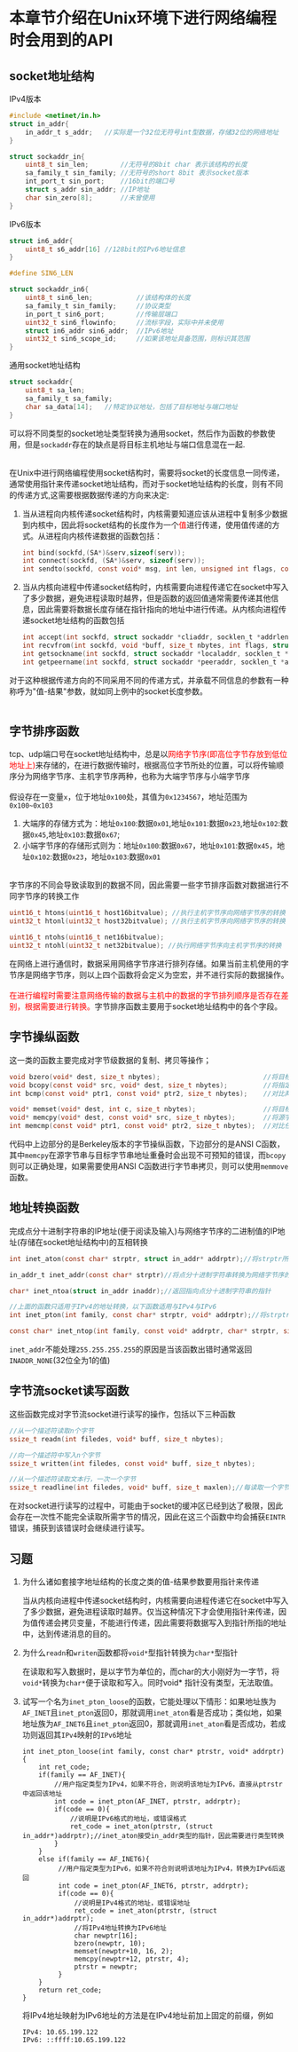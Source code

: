 # 本章节介绍在Unix环境下进行网络编程时会用到的API
## socket地址结构
IPv4版本
```c
#include <netinet/in.h>
struct in_addr{
    in_addr_t s_addr;   //实际是一个32位无符号int型数据，存储32位的网络地址
}

struct sockaddr_in{
    uint8_t sin_len;        //无符号的8bit char 表示该结构的长度
    sa_family_t sin_family; //无符号的short 8bit 表示socket版本
    int_port_t sin_port;    //16bit的端口号
    struct s_addr sin_addr; //IP地址
    char sin_zero[8];       //未曾使用
}
```

IPv6版本
```c
struct in6_addr{
    uint8_t s6_addr[16] //128bit的IPv6地址信息
}

#define SIN6_LEN

struct sockaddr_in6{
    uint8_t sin6_len;           //该结构体的长度
    sa_family_t sin_family;     //协议类型
    in_port_t sin6_port;        //传输层端口
    uint32_t sin6_flowinfo;     //流标字段，实际中并未使用
    struct in6_addr sin6_addr;  //IPv6地址
    uint32_t sin6_scope_id;     //如果该地址具备范围，则标识其范围
}

```

通用socket地址结构
```c
struct sockaddr{
    uint8_t sa_len;
    sa_family_t sa_family;
    char sa_data[14];   //特定协议地址，包括了目标地址与端口地址
}
```
可以将不同类型的socket地址类型转换为通用socket，然后作为函数的参数使用，但是`sockaddr`存在的缺点是将目标主机地址与端口信息混在一起.<br></br>

在Unix中进行网络编程使用socket结构时，需要将socket的长度信息一同传递，通常使用指针来传递socket地址结构，而对于socket地址结构的长度，则有不同的传递方式,这需要根据数据传递的方向来决定: 
1. 当从进程向内核传递socket结构时，内核需要知道应该从进程中复制多少数据到内核中，因此将socket结构的长度作为一个<font color=#FF00>值</font>进行传递，使用值传递的方式。从进程向内核传递数据的函数包括：
   ```c
   int bind(sockfd,(SA*)&serv,sizeof(serv));
   int connect(sockfd, (SA*)&serv, sizeof(serv));
   int sendto(sockfd, const void* msg, int len, unsigned int flags, const struct sockaddr* to, sizeof(to));
   ```
2. 当从内核向进程中传递socket结构时，内核需要向进程传递它在socket中写入了多少数据，避免进程读取时越界，但是函数的返回值通常需要传递其他信息，因此需要将数据长度存储在指针指向的地址中进行传递。从内核向进程传递socket地址结构的函数包括
   ```c
   int accept(int sockfd, struct sockaddr *cliaddr, socklen_t *addrlen);
   int recvfrom(int sockfd, void *buff, size_t nbytes, int flags, struct sockaddr *from, socklen_t *addrlen);
   int getsockname(int sockfd, struct sockaddr *localaddr, socklen_t *addrlen);
   int getpeername(int sockfd, struct sockaddr *peeraddr, socklen_t *addrlen)
   ```
对于这种根据传递方向的不同采用不同的传递方式，并承载不同信息的参数有一种称呼为"值-结果"参数，就如同上例中的socket长度参数。<br></br>

## 字节排序函数
tcp、udp端口号在socket地址结构中，总是以<font color=#FF000>网络字节序(即高位字节存放到低位地址上)</font>来存储的，在进行数据传输时，根据高位字节所处的位置，可以将传输顺序分为网络字节序、主机字节序两种，也称为大端字节序与小端字节序<br></br>
假设存在一变量`x`，位于地址`0x100`处，其值为`0x1234567`，地址范围为`0x100~0x103`
1. 大端序的存储方式为：地址`0x100`:数据`0x01`,地址`0x101`:数据`0x23`,地址`0x102`:数据`0x45`,地址`0x103`:数据`0x67`;
2. 小端字节序的存储形式则为：地址`0x100`:数据`0x67`，地址`0x101`:数据`0x45`，地址`0x102`:数据`0x23`，地址`0x103`:数据`0x01`<br></br>

字节序的不同会导致读取到的数据不同，因此需要一些字节排序函数对数据进行不同字节序的转换工作
```c
uint16_t htons(uint16_t host16bitvalue); //执行主机字节序向网络字节序的转换
uint32_t htonl(uint32_t host32bitvalue); //执行主机字节序向网络字节序的转换

uint16_t ntohs(uint16_t net16bitvalue);
uint32_t ntohl(uint32_t net32bitvalue); //执行网络字节序向主机字节序的转换
```
在网络上进行通信时，数据采用网络字节序进行排列存储。如果当前主机使用的字节序是网络字节序，则以上四个函数将会定义为空宏，并不进行实际的数据操作。<br></br>
<font color=#FF000>在进行编程时需要注意网络传输的数据与主机中的数据的字节排列顺序是否存在差别，根据需要进行转换。</font>字节排序函数主要用于socket地址结构中的各个字段。

## 字节操纵函数
这一类的函数主要完成对字节级数据的复制、拷贝等操作；
```c
void bzero(void* dest, size_t nbytes);                          //将目标字节串中指定数目的字节置为0
void bcopy(const void* src, void* dest, size_t nbytes);         //将指定数目字节的数据从源地址拷贝到目标地址
int bcmp(const void* ptr1, const void* ptr2, size_t nbytes);    //对比两个字节串，如果相等则返回0，否则返回非0值

void* memset(void* dest, int c, size_t nbytes);                 //将目标字节串中指定数目的字节置为c 
void* memcpy(void* dest, const void* src, size_t nbytes);       //将源字节串中指定数目的字节拷贝至目标字节串
int memcmp(const void* ptr1, const void* ptr2, size_t nbytes);  //对比任意两个字节串，如果相同则返回0，若ptr1所指字节串中的字节大于ptr2则返回正值，否则返回负值
```
代码中上边部分的是Berkeley版本的字节操纵函数，下边部分的是ANSI C函数，其中`memcpy`在源字节串与目标字节串地址重叠时会出现不可预知的错误，而`bcopy`则可以正确处理，如果需要使用ANSI C函数进行字节串拷贝，则可以使用`memmove`函数。

## 地址转换函数
完成点分十进制字符串的IP地址(便于阅读及输入)与网络字节序的二进制值的IP地址(存储在socket地址结构中)的互相转换
```c
int inet_aton(const char* strptr, struct in_addr* addrptr);//将strptr所指的点分十进制IPv4地址转换为32位的网络字节序地址，存储在in_addr所指的socket地址结构中

in_addr_t inet_addr(const char* strptr)//将点分十进制字符串转换为网络字节序的二进制值，与inet_aton执行相同的转换，但是该函数不能处理255.255.255.255

char* inet_ntoa(struct in_addr inaddr);//返回指向点分十进制字符串的指针

//上面的函数只适用于IPv4的地址转换，以下函数适用与IPv4与IPv6
int inet_pton(int family, const char* strptr, void* addrptr);//将strptr指针所指的字符串地址，转换位二进制结果，存放在addrptr所指的地址中，调用成功则返回1，输入格式有误则为0，出错返回-1

const char* inet_ntop(int family, const void* addrptr, char* strptr, size_t len);//从二进制格式转换为char格式，len表示char格式的大小，正确处理返回指向strprt指针，否则返回NULL
```
`inet_addr`不能处理`255.255.255.255`的原因是当该函数出错时通常返回`INADDR_NONE`(32位全为1的值)


## 字节流socket读写函数
这些函数完成对字节流socket进行读写的操作，包括以下三种函数
```c
//从一个描述符读取n个字节
ssize_t readn(int filedes, void* buff, size_t nbytes);

//向一个描述符中写入n个字节
ssize_t written(int filedes, const void* buff, size_t nbytes);

//从一个描述符读取文本行，一次一个字节
ssize_t readline(int filedes, void* buff, size_t maxlen);//每读取一个字节就调用一次read，执行速度很慢
```
在对socket进行读写的过程中，可能由于socket的缓冲区已经到达了极限，因此会存在一次性不能完全读取所需字节的情况，因此在这三个函数中均会捕获`EINTR`错误，捕获到该错误时会继续进行读写。


## 习题
1. 为什么诸如套接字地址结构的长度之类的值-结果参数要用指针来传递
   
   当从内核向进程中传递socket结构时，内核需要向进程传递它在socket中写入了多少数据，避免进程读取时越界。仅当这种情况下才会使用指针来传递，因为值传递会拷贝变量，不能进行传递，因此需要将数据写入到指针所指的地址中，达到传递消息的目的。

2. 为什么`readn`和`writen`函数都将`void*`型指针转换为`char*`型指针
   
   在读取和写入数据时，是以字节为单位的，而char的大小刚好为一字节，将`void*`转换为`char*`便于读取和写入。同时void* 指针没有类型，无法取值。

3. 试写一个名为`inet_pton_loose`的函数，它能处理以下情形：如果地址族为`AF_INET`且`inet_pton`返回0，那就调用`inet_aton`看是否成功；类似地，如果地址族为`AF_INET6`且`inet_pton`返回0，那就调用`inet_aton`看是否成功，若成功则返回其`IPv4`映射的`IPv6`地址
   
   ```
   int inet_pton_loose(int family, const char* ptrstr, void* addrptr)
   {
       int ret_code;
       if(family == AF_INET){
           //用户指定类型为IPv4，如果不符合，则说明该地址为IPv6，直接从ptrstr中返回该地址
           int code = inet_pton(AF_INET, ptrstr, addrptr);
           if(code == 0){
               //说明是IPv6格式的地址，或错误格式
               ret_code = inet_aton(ptrstr, (struct in_addr*)addrptr);//inet_aton接受in_addr类型的指针，因此需要进行类型转换
           }
       }
       else if(family == AF_INET6){
            //用户指定类型为IPv6，如果不符合则说明该地址为IPv4，转换为IPv6后返回
            int code = inet_pton(AF_INET6, ptrstr, addrptr);
            if(code == 0){
                //说明是IPv4格式的地址，或错误地址
                ret_code = inet_aton(ptrstr, (struct in_addr*)addrptr);
                //将IPv4地址转换为IPv6地址
                char newptr[16];
                bzero(newptr, 10);
                memset(newptr+10, 16, 2);
                memcpy(newptr+12, ptrstr, 4);
                ptrstr = newptr;
            }
       }
       return ret_code;
   }
   ```
   将IPv4地址映射为IPv6地址的方法是在IPv4地址前加上固定的前缀，例如
   ```
   IPv4: 10.65.199.122
   IPv6: ::ffff:10.65.199.122
   ```